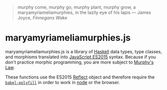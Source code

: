 > murphy come, murphy go, murphy plant, murphy grow, a maryamyriameliamurphies, in the lazily eye of his lapis
> — James Joyce, _Finnegans Wake_

# maryamyriameliamurphies.js

maryamyriameliamurphies.js is a library of [Haskell](https://www.haskell.org) data types, type classes, and morphisms translated into [JavaScript ES2015](http://www.ecma-international.org/ecma-262/6.0/) syntax. Because if you don't practice morphic programming, you are more subject to [Murphy's Law](https://en.wikipedia.org/wiki/Murphy%27s_law).

These functions use the ES2015 [Reflect](https://developer.mozilla.org/en-US/docs/Web/JavaScript/Reference/Global_Objects/Reflect) object and therefore require the [`babel-polyfill`](http://babeljs.io/docs/usage/polyfill/) in order to work in [node](https://nodejs.org/en/) or the browser.


